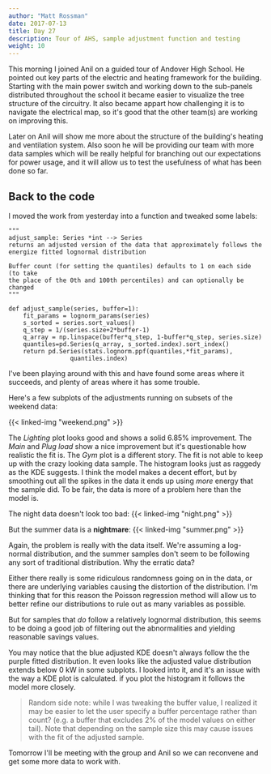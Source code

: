 ```yaml
---
author: "Matt Rossman"
date: 2017-07-13
title: Day 27
description: Tour of AHS, sample adjustment function and testing
weight: 10
---
```


This morning I joined Anil on a guided tour of Andover High School. He pointed out key parts of the electric and heating framework for the building. Starting with the main power switch and working down to the sub-panels distributed throughout the school it became easier to visualize the tree structure of the circuitry. It also became appart how challenging it is to navigate the electrical map, so it's good that the other team(s) are working on improving this.

Later on Anil will show me more about the structure of the building's heating and ventilation system. Also soon he will be providing our team with more data samples which will be really helpful for branching out our expectations for power usage, and it will allow us to test the usefulness of what has been done so far.

## Back to the code
I moved the work from yesterday into a function and tweaked some labels:

	"""
	adjust_sample: Series *int --> Series
	returns an adjusted version of the data that approximately follows the
	energize fitted lognormal distribution

	Buffer count (for setting the quantiles) defaults to 1 on each side (to take
	the place of the 0th and 100th percentiles) and can optionally be changed
	"""

	def adjust_sample(series, buffer=1):
	    fit_params = lognorm_params(series)
	    s_sorted = series.sort_values()
	    q_step = 1/(series.size+2*buffer-1)
	    q_array = np.linspace(buffer*q_step, 1-buffer*q_step, series.size)
	    quantiles=pd.Series(q_array, s_sorted.index).sort_index()
	    return pd.Series(stats.lognorm.ppf(quantiles,*fit_params),
		             quantiles.index)

I've been playing around with this and have found some areas where it succeeds, and plenty of areas where it has some trouble.

Here's a few subplots of the adjustments running on subsets of the weekend data:

{{< linked-img "weekend.png" >}}

The *Lighting* plot looks good and shows a solid 6.85% improvement. The *Main* and *Plug load* show a nice improvement but it's questionable how realistic the fit is. The *Gym* plot is a different story. The fit is not able to keep up with the crazy looking data sample. The histogram looks just as raggedy as the KDE suggests. I think the model makes a decent effort, but by smoothing out all the spikes in the data it ends up using *more* energy that the sample did. To be fair, the data is more of a problem here than the model is.

The night data doesn't look too bad:
{{< linked-img "night.png" >}}

But the summer data is a **nightmare**:
{{< linked-img "summer.png" >}}

Again, the problem is really with the data itself. We're assuming a log-normal distribution, and the summer samples don't seem to be following any sort of traditional distribution. Why the erratic data?

Either there really is some ridiculous randomness going on in the data, or there are underlying variables causing the distortion of the distribution. I'm thinking that for this reason the Poisson regression method will allow us to better refine our distributions to rule out as many variables as possible.

But for samples that *do* follow a relatively lognormal distribution, this seems to be doing a good job of filtering out the abnormalities and yielding reasonable savings values.

You may notice that the blue adjusted KDE doesn't always follow the the purple fitted distribution. It even looks like the adjusted value distribution extends below 0 kW in some subplots. I looked into it, and it's an issue with the way a KDE plot is calculated. if you plot the histogram it follows the model more closely.

> Random side note: while I was tweaking the buffer value, I realized it may be easier to let the user specify a buffer percentage rather than count? (e.g. a buffer that excludes 2% of the model values on either tail). Note that depending on the sample size this may cause issues with the fit of the adjusted sample.

Tomorrow I'll be meeting with the group and Anil so we can reconvene and get some more data to work with.
